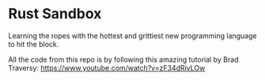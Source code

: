 # Rust Sandbox

Learning the ropes with the hottest and grittiest new programming language to hit the block.

All the code from this repo is by following this amazing tutorial by Brad Traversy:
https://www.youtube.com/watch?v=zF34dRivLOw
